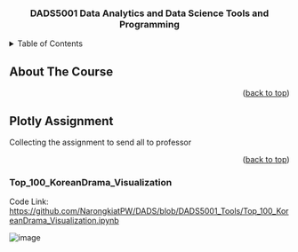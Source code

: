 <h3 align="center">DADS5001 Data Analytics and Data Science Tools and Programming</h3>



<!-- TABLE OF CONTENTS -->
<details>
  <summary>Table of Contents</summary>
  <ol>
    <li>
      <a href="#about-the-course">About The Course</a>
    </li>
    <li>
      <a href="#plotly-assignment">Plotly Assignment</a>
      <ul>
        <li><a href="#Top_100_KoreanDrama_Visualization">Top 100 KoreanDrama Visualization</a></li>
      </ul>
    </li>
  </ol>
</details>

<!-- ABOUT THE COURSE -->
## About The Course
  
<p align="right">(<a href="#readme-top">back to top</a>)</p>

<!-- Plotly Assignment-->
## Plotly Assignment
  Collecting the assignment to send all to professor

<p align="right">(<a href="#readme-top">back to top</a>)</p>



### Top_100_KoreanDrama_Visualization
  Code Link: https://github.com/NarongkiatPW/DADS/blob/DADS5001_Tools/Top_100_KoreanDrama_Visualization.ipynb

  ![image](https://github.com/NarongkiatPW/DADS/assets/158708499/a85d4a46-2aa2-4c50-afce-0686c81a98f6)

